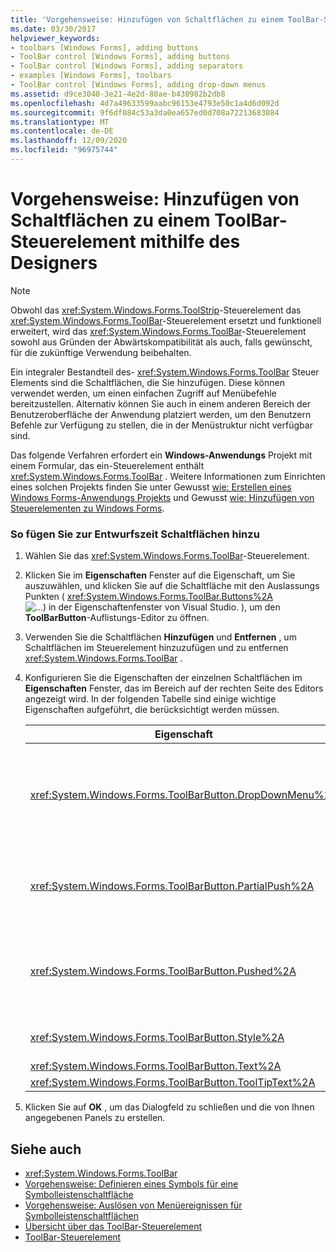 ```yaml
---
title: 'Vorgehensweise: Hinzufügen von Schaltflächen zu einem ToolBar-Steuerelement mithilfe des Designers'
ms.date: 03/30/2017
helpviewer_keywords:
- toolbars [Windows Forms], adding buttons
- ToolBar control [Windows Forms], adding buttons
- ToolBar control [Windows Forms], adding separators
- examples [Windows Forms], toolbars
- ToolBar control [Windows Forms], adding drop-down menus
ms.assetid: d9ce3040-3e21-4e2d-80ae-b430982b2db8
ms.openlocfilehash: 4d7a49633599aabc96153e4793e50c1a4d6d092d
ms.sourcegitcommit: 9f6df084c53a3da0ea657ed0d708a72213683084
ms.translationtype: MT
ms.contentlocale: de-DE
ms.lasthandoff: 12/09/2020
ms.locfileid: "96975744"
---
```

# <a name="how-to-add-buttons-to-a-toolbar-control-using-the-designer"></a>Vorgehensweise: Hinzufügen von Schaltflächen zu einem ToolBar-Steuerelement mithilfe des Designers

> [!NOTE]
> Obwohl das <xref:System.Windows.Forms.ToolStrip>-Steuerelement das <xref:System.Windows.Forms.ToolBar>-Steuerelement ersetzt und funktionell erweitert, wird das <xref:System.Windows.Forms.ToolBar>-Steuerelement sowohl aus Gründen der Abwärtskompatibilität als auch, falls gewünscht, für die zukünftige Verwendung beibehalten.

Ein integraler Bestandteil des- <xref:System.Windows.Forms.ToolBar> Steuer Elements sind die Schaltflächen, die Sie hinzufügen. Diese können verwendet werden, um einen einfachen Zugriff auf Menübefehle bereitzustellen. Alternativ können Sie auch in einem anderen Bereich der Benutzeroberfläche der Anwendung platziert werden, um den Benutzern Befehle zur Verfügung zu stellen, die in der Menüstruktur nicht verfügbar sind.

Das folgende Verfahren erfordert ein **Windows-Anwendungs** Projekt mit einem Formular, das ein-Steuerelement enthält <xref:System.Windows.Forms.ToolBar> . Weitere Informationen zum Einrichten eines solchen Projekts finden Sie unter Gewusst [wie: Erstellen eines Windows Forms-Anwendungs Projekts](/visualstudio/ide/step-1-create-a-windows-forms-application-project) und Gewusst [wie: Hinzufügen von Steuerelementen zu Windows Forms](how-to-add-controls-to-windows-forms.md).

### <a name="to-add-buttons-at-design-time"></a>So fügen Sie zur Entwurfszeit Schaltflächen hinzu

1. Wählen Sie das <xref:System.Windows.Forms.ToolBar>-Steuerelement.

2. Klicken Sie im **Eigenschaften** Fenster auf die Eigenschaft, um Sie auszuwählen, und klicken Sie auf die Schaltfläche mit den Auslassungs Punkten ( <xref:System.Windows.Forms.ToolBar.Buttons%2A>  ![ ...) in der Eigenschaftenfenster von Visual Studio. ](./media/visual-studio-ellipsis-button.png) ), um den **ToolBarButton**-Auflistungs-Editor zu öffnen.

3. Verwenden Sie die Schaltflächen **Hinzufügen** und **Entfernen** , um Schaltflächen im Steuerelement hinzuzufügen und zu entfernen <xref:System.Windows.Forms.ToolBar> .

4. Konfigurieren Sie die Eigenschaften der einzelnen Schaltflächen im **Eigenschaften** Fenster, das im Bereich auf der rechten Seite des Editors angezeigt wird. In der folgenden Tabelle sind einige wichtige Eigenschaften aufgeführt, die berücksichtigt werden müssen.

    |Eigenschaft|BESCHREIBUNG|
    |--------------|-----------------|
    |<xref:System.Windows.Forms.ToolBarButton.DropDownMenu%2A>|Legt das Menü fest, das in der Dropdown-Symbolleisten Schaltfläche angezeigt werden soll. Die-Eigenschaft der Symbolleisten-Schaltfläche <xref:System.Windows.Forms.ToolBarButton.Style%2A> muss auf festgelegt werden <xref:System.Windows.Forms.ToolBarButtonStyle.DropDownButton> . Diese Eigenschaft nimmt eine Instanz der- <xref:System.Windows.Forms.ContextMenu> Klasse als Verweis an.|
    |<xref:System.Windows.Forms.ToolBarButton.PartialPush%2A>|Legt fest, ob eine Symbolleisten Schaltfläche für ein-und ausschalten teilweise per pushübertragung Die-Eigenschaft der Symbolleisten-Schaltfläche <xref:System.Windows.Forms.ToolBarButton.Style%2A> muss auf festgelegt werden <xref:System.Windows.Forms.ToolBarButtonStyle.ToggleButton> .|
    |<xref:System.Windows.Forms.ToolBarButton.Pushed%2A>|Legt fest, ob eine Symbolleisten Schaltfläche im gedrückten Stil aktuell im gedrückten Zustand ist. Die-Eigenschaft der Symbolleisten-Schaltfläche <xref:System.Windows.Forms.ToolBarButton.Style%2A> muss auf oder festgelegt werden <xref:System.Windows.Forms.ToolBarButtonStyle.ToggleButton> <xref:System.Windows.Forms.ToolBarButtonStyle.PushButton> .|
    |<xref:System.Windows.Forms.ToolBarButton.Style%2A>|Legt den Stil der Symbolleisten Schaltfläche fest. Muss einer der Werte in der- <xref:System.Windows.Forms.ToolBarButtonStyle> Enumeration sein.|
    |<xref:System.Windows.Forms.ToolBarButton.Text%2A>|Die von der Schaltfläche angezeigte Text Zeichenfolge.|
    |<xref:System.Windows.Forms.ToolBarButton.ToolTipText%2A>|Der Text, der als QuickInfo für die Schaltfläche angezeigt wird.|

5. Klicken Sie auf **OK** , um das Dialogfeld zu schließen und die von Ihnen angegebenen Panels zu erstellen.

## <a name="see-also"></a>Siehe auch

- <xref:System.Windows.Forms.ToolBar>
- [Vorgehensweise: Definieren eines Symbols für eine Symbolleistenschaltfläche](how-to-define-an-icon-for-a-toolbar-button.md)
- [Vorgehensweise: Auslösen von Menüereignissen für Symbolleistenschaltflächen](how-to-trigger-menu-events-for-toolbar-buttons.md)
- [Übersicht über das ToolBar-Steuerelement](toolbar-control-overview-windows-forms.md)
- [ToolBar-Steuerelement](toolbar-control-windows-forms.md)
